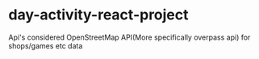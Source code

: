 # day-activity-react-project

Api's considered OpenStreetMap API(More specifically overpass api) for shops/games etc data
